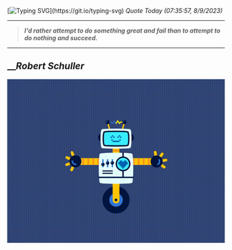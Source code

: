 [![Typing SVG](https://readme-typing-svg.herokuapp.com?font=Press+Start+2P&color=C2F784&size=35&width=900&height=100&lines=Hello+World%2C+I'm+Hung+!)](https://git.io/typing-svg) 
_Quote Today (07:35:57, 8/9/2023)_
___
>**_I'd rather attempt to do something great and fail than to attempt to do nothing and succeed._**
___

## __**_Robert Schuller_**

![RobotDance](src/assets/images/robot-dancing-dribble.gif?style=center)
